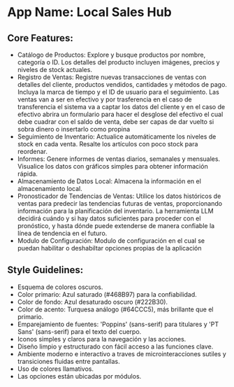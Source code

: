 # **App Name**: Local Sales Hub

## Core Features:

- Catálogo de Productos: Explore y busque productos por nombre, categoría o ID. Los detalles del producto incluyen imágenes, precios y niveles de stock actuales.
- Registro de Ventas: Registre nuevas transacciones de ventas con detalles del cliente, productos vendidos, cantidades y métodos de pago. Incluya la marca de tiempo y el ID de usuario para el seguimiento. Las ventas van a ser en efectivo y por trasferencia en el caso de transferencia el sistema va a captar los datos del cliente y en el caso de efectivo abrira un formulario para hacer el desglose del efectivo el cual debe cuadrar con el saldo de venta, debe ser capas de dar vuelto si sobra dinero o insertarlo como propina
- Seguimiento de Inventario: Actualice automáticamente los niveles de stock en cada venta. Resalte los artículos con poco stock para reordenar.
- Informes: Genere informes de ventas diarios, semanales y mensuales. Visualice los datos con gráficos simples para obtener información rápida.
- Almacenamiento de Datos Local: Almacena la información en el almacenamiento local.
- Pronosticador de Tendencias de Ventas: Utilice los datos históricos de ventas para predecir las tendencias futuras de ventas, proporcionando información para la planificación del inventario. La herramienta LLM decidirá cuándo y si hay datos suficientes para proceder con el pronóstico, y hasta dónde puede extenderse de manera confiable la línea de tendencia en el futuro.
- Modulo de Configuración: Modulo de configuración en el cual se puedan habilitar o deshabiltar opciones propias de la aplicación

## Style Guidelines:

- Esquema de colores oscuros.
- Color primario: Azul saturado (#468B97) para la confiabilidad.
- Color de fondo: Azul desaturado oscuro (#222B30).
- Color de acento: Turquesa análogo (#64CCC5), más brillante que el primario.
- Emparejamiento de fuentes: 'Poppins' (sans-serif) para titulares y 'PT Sans' (sans-serif) para el texto del cuerpo.
- Iconos simples y claros para la navegación y las acciones.
- Diseño limpio y estructurado con fácil acceso a las funciones clave.
- Ambiente moderno e interactivo a traves de microinteracciones sutiles y transiciones fluidas entre pantallas.
- Uso de colores llamativos.
- Las opciones están ubicadas por módulos.